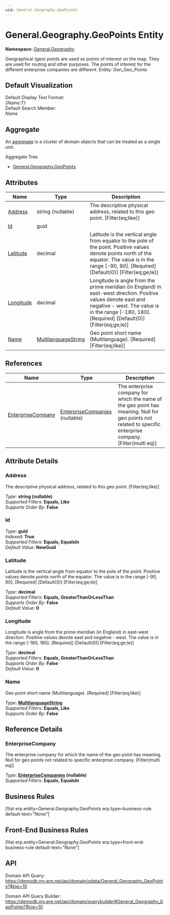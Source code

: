 ```yaml
---
uid: General.Geography.GeoPoints
---
```

# General.Geography.GeoPoints Entity

**Namespace:** [General.Geography](General.Geography.md)  

Geographical (geo) points are used as points of interest on the map. They are used for routing and other purposes. The points of interest for the different enterprise companies are different. Entity: Gen_Geo_Points

## Default Visualization
Default Display Text Format:  
_{Name:T}_  
Default Search Member:  
_Name_  

## Aggregate
An [aggregate](https://docs.erp.net/tech/advanced/concepts/aggregates.html) is a cluster of domain objects that can be treated as a single unit.  

Aggregate Tree  
* [General.Geography.GeoPoints](General.Geography.GeoPoints.md)  

## Attributes

| Name | Type | Description |
| ---- | ---- | --- |
| [Address](General.Geography.GeoPoints.md#address) | string (nullable) | The descriptive physical address, related to this geo point. [Filter(eq;like)] 
| [Id](General.Geography.GeoPoints.md#id) | guid |  
| [Latitude](General.Geography.GeoPoints.md#latitude) | decimal | Latitude is the vertical angle from equator to the pole of the point. Positive values denote points north of the equator. The value is in the range [-90, 90]. [Required] [Default(0)] [Filter(eq;ge;le)] 
| [Longitude](General.Geography.GeoPoints.md#longitude) | decimal | Longitude is angle from the prime meridian (in England) in east-west direction. Positive values denote east and negative - west. The value is in the range [-180, 180]. [Required] [Default(0)] [Filter(eq;ge;le)] 
| [Name](General.Geography.GeoPoints.md#name) | [MultilanguageString](../data-types.md#multilanguagestring) | Geo point short name (Multilanguage). [Required] [Filter(eq;like)] 

## References

| Name | Type | Description |
| ---- | ---- | --- |
| [EnterpriseCompany](General.Geography.GeoPoints.md#enterprisecompany) | [EnterpriseCompanies](General.EnterpriseCompanies.md) (nullable) | The enterprise company for which the name of the geo point has meaning. Null for geo points not related to specific enterprise company. [Filter(multi eq)] |


## Attribute Details

### Address

The descriptive physical address, related to this geo point. [Filter(eq;like)]

_Type_: **string (nullable)**  
_Supported Filters_: **Equals, Like**  
_Supports Order By_: **False**  

### Id

_Type_: **guid**  
_Indexed_: **True**  
_Supported Filters_: **Equals, EqualsIn**  
_Default Value_: **NewGuid**  

### Latitude

Latitude is the vertical angle from equator to the pole of the point. Positive values denote points north of the equator. The value is in the range [-90, 90]. [Required] [Default(0)] [Filter(eq;ge;le)]

_Type_: **decimal**  
_Supported Filters_: **Equals, GreaterThanOrLessThan**  
_Supports Order By_: **False**  
_Default Value_: **0**  

### Longitude

Longitude is angle from the prime meridian (in England) in east-west direction. Positive values denote east and negative - west. The value is in the range [-180, 180]. [Required] [Default(0)] [Filter(eq;ge;le)]

_Type_: **decimal**  
_Supported Filters_: **Equals, GreaterThanOrLessThan**  
_Supports Order By_: **False**  
_Default Value_: **0**  

### Name

Geo point short name (Multilanguage). [Required] [Filter(eq;like)]

_Type_: **[MultilanguageString](../data-types.md#multilanguagestring)**  
_Supported Filters_: **Equals, Like**  
_Supports Order By_: **False**  


## Reference Details

### EnterpriseCompany

The enterprise company for which the name of the geo point has meaning. Null for geo points not related to specific enterprise company. [Filter(multi eq)]

_Type_: **[EnterpriseCompanies](General.EnterpriseCompanies.md) (nullable)**  
_Supported Filters_: **Equals, EqualsIn**  



## Business Rules

[!list erp.entity=General.Geography.GeoPoints erp.type=business-rule default-text="None"]

## Front-End Business Rules

[!list erp.entity=General.Geography.GeoPoints erp.type=front-end-business-rule default-text="None"]

## API

Domain API Query:
<https://demodb.my.erp.net/api/domain/odata/General_Geography_GeoPoints?$top=10>

Domain API Query Builder:
<https://demodb.my.erp.net/api/domain/querybuilder#General_Geography_GeoPoints?$top=10>


